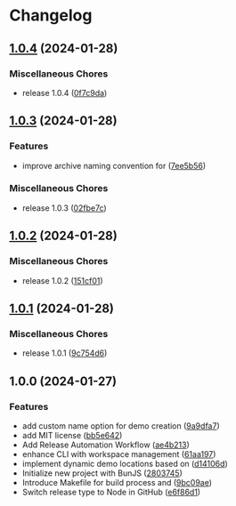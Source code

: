 # Changelog

## [1.0.4](https://github.com/JonDotsoy/demo/compare/v1.0.3...v1.0.4) (2024-01-28)


### Miscellaneous Chores

* release 1.0.4 ([0f7c9da](https://github.com/JonDotsoy/demo/commit/0f7c9da1c0f3abc7ad42b2c20a4a26973e3c251e))

## [1.0.3](https://github.com/JonDotsoy/demo/compare/v1.0.2...v1.0.3) (2024-01-28)


### Features

* improve archive naming convention for ([7ee5b56](https://github.com/JonDotsoy/demo/commit/7ee5b565476c1221a1d950435b17b58a515e8ad7))


### Miscellaneous Chores

* release 1.0.3 ([02fbe7c](https://github.com/JonDotsoy/demo/commit/02fbe7c6eea16fbe569b09a5fe846a8ffc90a361))

## [1.0.2](https://github.com/JonDotsoy/demo/compare/v1.0.1...v1.0.2) (2024-01-28)


### Miscellaneous Chores

* release 1.0.2 ([151cf01](https://github.com/JonDotsoy/demo/commit/151cf0188d6dd44bf4c6acf02ebd6cb4c6ffe7ee))

## [1.0.1](https://github.com/JonDotsoy/demo/compare/v1.0.0...v1.0.1) (2024-01-28)


### Miscellaneous Chores

* release 1.0.1 ([9c754d6](https://github.com/JonDotsoy/demo/commit/9c754d6fd3c6d2d2c811c84440f5616a66c13b6d))

## 1.0.0 (2024-01-27)


### Features

* add custom name option for demo creation ([9a9dfa7](https://github.com/JonDotsoy/demo/commit/9a9dfa79cf9e248abac54b72a1385171de81067c))
* add MIT license ([bb5e642](https://github.com/JonDotsoy/demo/commit/bb5e6420efb3d8e77661a01eb0dfe7d4959d1156))
* Add Release Automation Workflow ([ae4b213](https://github.com/JonDotsoy/demo/commit/ae4b213d4dd773ef339052a41e0fb65adc247acc))
* enhance CLI with workspace management ([61aa197](https://github.com/JonDotsoy/demo/commit/61aa1978cb127229645f05ee221da9c664db7432))
* implement dynamic demo locations based on ([d14106d](https://github.com/JonDotsoy/demo/commit/d14106d1699d69bfe8ef254e12e66b442bbccfd8))
* Initialize new project with BunJS ([2803745](https://github.com/JonDotsoy/demo/commit/2803745f7d314bf44a9af3118bfcc6557e80c6c0))
* Introduce Makefile for build process and ([9bc09ae](https://github.com/JonDotsoy/demo/commit/9bc09ae0bb93151e1d35d45e6e489e46dcaf7ccf))
* Switch release type to Node in GitHub ([e6f86d1](https://github.com/JonDotsoy/demo/commit/e6f86d10e06b98fcc71996c8034df02861a1c20a))
